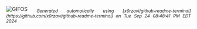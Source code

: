 <div align="justify">
<picture>
    <source media="(prefers-color-scheme: dark)" srcset="https://i.ibb.co/wcsYn9X/output-gif.gif">
    <source media="(prefers-color-scheme: light)" srcset="https://i.ibb.co/wcsYn9X/output-gif.gif">
    <img alt="GIFOS" src="https://i.ibb.co/wcsYn9X/output-gif.gif">
</picture>
<sub><i>Generated automatically using [x0rzavi/github-readme-terminal](https://github.com/x0rzavi/github-readme-terminal) on Tue Sep 24 08:48:41 PM EDT 2024</i></sub>
</div>

<!--  -->